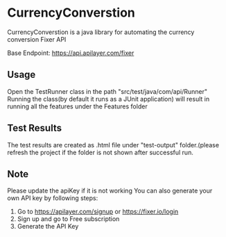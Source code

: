 # CurrencyConverstion

CurrencyConverstion is a java library for automating the currency conversion Fixer API

Base Endpoint: https://api.apilayer.com/fixer

## Usage

Open the TestRunner class in the path "src/test/java/com/api/Runner"
Running the class(by default it runs as a JUnit application) will result in running all the features under the Features folder

## Test Results

The test results are created as .html file under "test-output" folder.(please refresh the project if the folder is not shown after successful run.

## Note

Please update the apiKey if it is not working
You can also generate your own API key by following steps:
1.	Go to https://apilayer.com/signup or https://fixer.io/login
2.	Sign up and go to Free subscription
3.	Generate the API Key